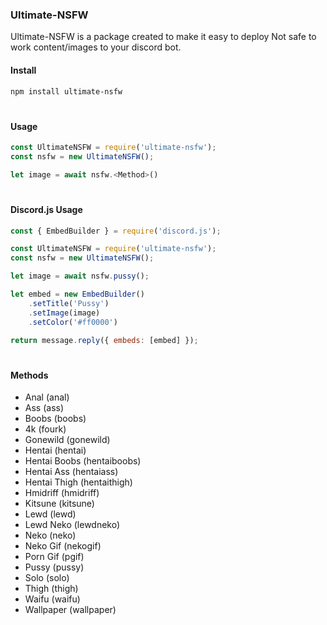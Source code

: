 ### Ultimate-NSFW

Ultimate-NSFW is a package created to make it easy to deploy Not safe to work content/images to your discord bot.

#### Install

```bash
npm install ultimate-nsfw
```
#

#### Usage

```js
const UltimateNSFW = require('ultimate-nsfw');
const nsfw = new UltimateNSFW();

let image = await nsfw.<Method>()
```

#
#### Discord.js Usage

```js
const { EmbedBuilder } = require('discord.js');

const UltimateNSFW = require('ultimate-nsfw');
const nsfw = new UltimateNSFW();

let image = await nsfw.pussy();

let embed = new EmbedBuilder()
    .setTitle('Pussy')
    .setImage(image)
    .setColor('#ff0000')

return message.reply({ embeds: [embed] });
```
#

#### Methods

- Anal (anal)
- Ass (ass)
- Boobs (boobs)
- 4k (fourk)
- Gonewild (gonewild)
- Hentai (hentai)
- Hentai Boobs (hentaiboobs)
- Hentai Ass (hentaiass)
- Hentai Thigh (hentaithigh)
- Hmidriff (hmidriff)
- Kitsune (kitsune)
- Lewd (lewd)
- Lewd Neko (lewdneko)
- Neko (neko)
- Neko Gif (nekogif)
- Porn Gif (pgif)
- Pussy (pussy)
- Solo (solo)
- Thigh (thigh)
- Waifu (waifu)
- Wallpaper (wallpaper)